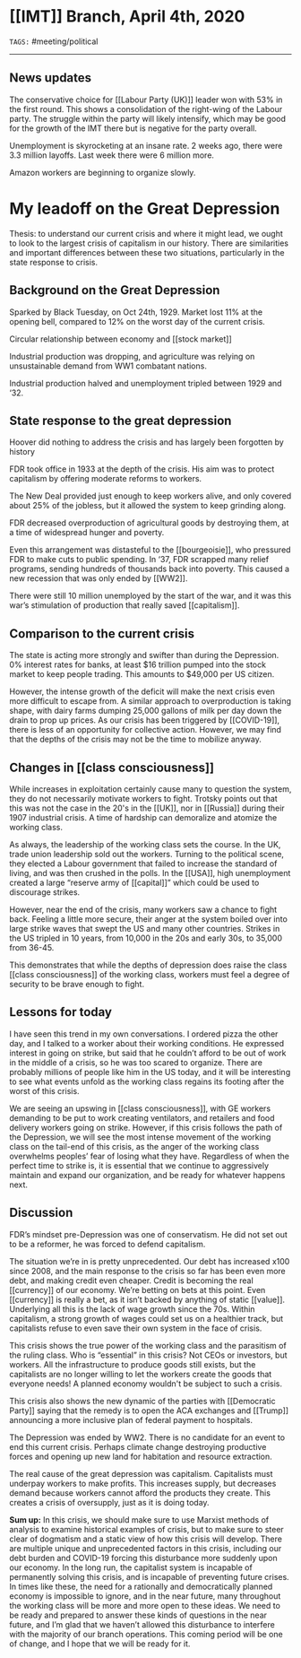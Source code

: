 # [[IMT]] Branch, April 4th, 2020
`TAGS:` #meeting/political

---
## News updates
The conservative choice for [[Labour Party (UK)]] leader won with 53% in the first round. This shows a consolidation of the right-wing of the Labour party. The struggle within the party will likely intensify, which may be good for the growth of the IMT there but is negative for the party overall.

Unemployment is skyrocketing at an insane rate. 2 weeks ago, there were 3.3 million layoffs. Last week there were 6 million more.

Amazon workers are beginning to organize slowly. 

# My leadoff on the Great Depression
Thesis: to understand our current crisis and where it might lead, we ought to look to the largest crisis of capitalism in our history. There are similarities and important differences between these two situations, particularly in the state response to crisis.

## Background on the Great Depression

Sparked by Black Tuesday, on Oct 24th, 1929. Market lost 11% at the opening bell, compared to 12% on the worst day of the current crisis.

Circular relationship between economy and [[stock market]]

Industrial production was dropping, and agriculture was relying on unsustainable demand from WW1 combatant nations. 

Industrial production halved and unemployment tripled between 1929 and ‘32.

## State response to the great depression

Hoover did nothing to address the crisis and has largely been forgotten by history

FDR took office in 1933 at the depth of the crisis. His aim was to protect capitalism by offering moderate reforms to workers. 

The New Deal provided just enough to keep workers alive, and only covered about 25% of the jobless, but it allowed the system to keep grinding along. 

FDR decreased overproduction of agricultural goods by destroying them, at a time of widespread hunger and poverty.

Even this arrangement was distasteful to the [[bourgeoisie]], who pressured FDR to make cuts to public spending. In ‘37, FDR scrapped many relief programs, sending hundreds of thousands back into poverty. This caused a new recession that was only ended by [[WW2]].  

There were still 10 million unemployed by the start of the war, and it was this war’s stimulation of production that really saved [[capitalism]]. 

## Comparison to the current crisis
The state is acting more strongly and swifter than during the Depression. 0% interest rates for banks, at least $16 trillion pumped into the stock market to keep people trading. This amounts to $49,000 per US citizen.

However, the intense growth of the deficit will make the next crisis even more difficult to escape from. A similar approach to overproduction is taking shape, with dairy farms dumping 25,000 gallons of milk per day down the drain to prop up prices. As our crisis has been triggered by [[COVID-19]], there is less of an opportunity for collective action. However, we may find that the depths of the crisis may not be the time to mobilize anyway.

## Changes in [[class consciousness]]
While increases in exploitation certainly cause many to question the system, they do not necessarily motivate workers to fight. Trotsky points out that this was not the case in the 20's in the [[UK]], nor in [[Russia]] during their 1907 industrial crisis. A time of hardship can demoralize and atomize the working class. 

As always, the leadership of the working class sets the course. In the UK, trade union leadership sold out the workers. Turning to the political scene, they elected a Labour government that failed to increase the standard of living, and was then crushed in the polls. 
In the [[USA]], high unemployment created a large “reserve army of [[capital]]” which could be used to discourage strikes. 

However, near the end of the crisis, many workers saw a chance to fight back. Feeling a little more secure, their anger at the system boiled over into large strike waves that swept the US and many other countries. Strikes in the US tripled in 10 years, from 10,000 in the 20s and early 30s, to 35,000 from 36-45. 

This demonstrates that while the depths of depression does raise the class [[class consciousness]] of the working class, workers must feel a degree of security to be brave enough to fight. 

## Lessons for today
I have seen this trend in my own conversations. I ordered pizza the other day, and I talked to a worker about their working conditions. He expressed interest in going on strike, but said that he couldn’t afford to be out of work in the middle of a crisis, so he was too scared to organize. There are probably millions of people like him in the US today, and it will be interesting to see what events unfold as the working class regains its footing after the worst of this crisis. 

We are seeing an upswing in [[class consciousness]], with GE workers demanding to be put to work creating ventilators, and retailers and food delivery workers going on strike. However, if this crisis follows the path of the Depression, we will see the most intense movement of the working class on the tail-end of this crisis, as the anger of the working class overwhelms peoples’ fear of losing what they have. 
Regardless of when the perfect time to strike is, it is essential that we continue to aggressively maintain and expand our organization, and be ready for whatever happens next.

## Discussion
FDR’s mindset pre-Depression was one of conservatism. He did not set out to be a reformer, he was forced to defend capitalism.

The situation we’re in is pretty unprecedented. Our debt has increased x100 since 2008, and the main response to the crisis so far has been even more debt, and making credit even cheaper. Credit is becoming the real [[currency]] of our economy. We’re betting on bets at this point. Even [[currency]] is really a bet, as it isn’t backed by anything of static [[value]]. Underlying all this is the lack of wage growth since the 70s. Within capitalism, a strong growth of wages could set us on a healthier track, but capitalists refuse to even save their own system in the face of crisis. 

This crisis shows the true power of the working class and the parasitism of the ruling class. Who is “essential” in this crisis? Not CEOs or investors, but workers. All the infrastructure to produce goods still exists, but the capitalists are no longer willing to let the workers create the goods that everyone needs! A planned economy wouldn't be subject to such a crisis. 

This crisis also shows the new dynamic of the parties with [[Democratic Party]] saying that the remedy is to open the ACA exchanges and [[Trump]] announcing a more inclusive plan of federal payment to hospitals. 

The Depression was ended by WW2. There is no candidate for an event to end this current crisis. Perhaps climate change destroying productive forces and opening up new land for habitation and resource extraction.

The real cause of the great depression was capitalism. Capitalists must underpay workers to make profits. This increases supply, but decreases demand because workers cannot afford the products they create. This creates a crisis of oversupply, just as it is doing today. 

**Sum up:** In this crisis, we should make sure to use Marxist methods of analysis to examine historical examples of crisis, but to make sure to steer clear of dogmatism and a static view of how this crisis will develop. There are multiple unique and unprecedented factors in this crisis, including our debt burden and COVID-19 forcing this disturbance more suddenly upon our economy. In the long run, the capitalist system is incapable of permanently solving this crisis, and is incapable of preventing future crises. In times like these, the need for a rationally and democratically planned economy is impossible to ignore, and in the near future, many throughout the working class will be more and more open to these ideas. We need to be ready and prepared to answer these kinds of questions in the near future, and I’m glad that we haven’t allowed this disturbance to interfere with the majority of our branch operations. This coming period will be one of change, and I hope that we will be ready for it.